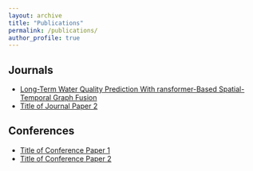 ```yaml
---
layout: archive
title: "Publications"
permalink: /publications/
author_profile: true
---
```


## Journals

<ul>
  <li>
    <a href="/files/paper3.pdf" target="_blank">
      Long-Term Water Quality Prediction With ransformer-Based Spatial-Temporal Graph Fusion
    </a>
  </li>
  <li>
    <a href="/assets/papers/journal2.pdf" target="_blank">
      Title of Journal Paper 2
    </a>
  </li>
</ul>

## Conferences

<ul>
  <li>
    <a href="/assets/papers/conference1.pdf" target="_blank">
      Title of Conference Paper 1
    </a>
  </li>
  <li>
    <a href="/assets/papers/conference2.pdf" target="_blank">
      Title of Conference Paper 2
    </a>
  </li>
</ul>
